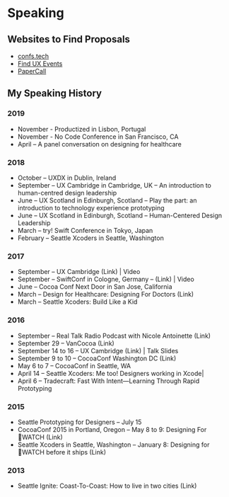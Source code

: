 # Speaking

## Websites to Find Proposals
* [confs.tech](https://confs.tech)
* [Find UX Events](https://www.finduxevents.com/ux-conferences-2019/)
* [PaperCall](https://www.papercall.io)

## My Speaking History

### 2019
* November - Productized in Lisbon, Portugal
* November - No Code Conference in San Francisco, CA
* April – A panel conversation on designing for healthcare

### 2018
* October – UXDX in Dublin, Ireland
* September – UX Cambridge in Cambridge, UK – An introduction to human-centred design leadership
* June – UX Scotland in Edinburgh, Scotland – Play the part: an introduction to technology experience prototyping
* June – UX Scotland in Edinburgh, Scotland – Human-Centered Design Leadership
* March – try! Swift Conference in Tokyo, Japan
* February – Seattle Xcoders in Seattle, Washington

### 2017
* September – UX Cambridge (Link) | Video
* September – SwiftConf in Cologne, Germany – (Link) | Video
* June – Cocoa Conf Next Door in San Jose, California
* March – Design for Healthcare: Designing For Doctors (Link)
* March – Seattle Xcoders: Build Like a Kid

### 2016
* September – Real Talk Radio Podcast with Nicole Antoinette (Link)
* September 29 – VanCocoa (Link)
* September 14 to 16 – UX Cambridge (Link) | Talk Slides
* September 9 to 10 – CocoaConf Washington DC (Link)
* May 6 to 7 – CocoaConf in Seattle, WA
* April 14 – Seattle Xcoders: Me too! Designers working in Xcode|
* April 6 – Tradecraft: Fast With Intent—Learning Through Rapid Prototyping

### 2015
* Seattle Prototyping for Designers – July 15
* CocoaConf 2015 in Portland, Oregon – May 8 to 9: Designing For WATCH (Link)
* Seattle Xcoders in Seattle, Washington – January 8: Designing for WATCH before it ships (Link)

### 2013
* Seattle Ignite: Coast-To-Coast: How to live in two cities (Link)
